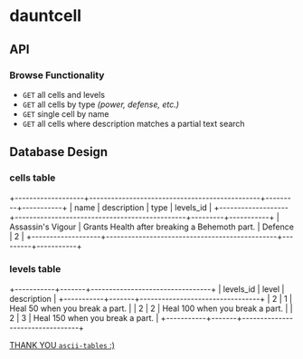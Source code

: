 # dauntcell

## API 

### Browse Functionality

- `GET` all cells and levels
- `GET` all cells by type _(power, defense, etc.)_
- `GET` single cell by name
- `GET` all cells where description matches a partial text search

## Database Design

### cells table
+-------------------+-----------------------------------------------+---------+-----------+
|       name        |                  description                  |  type   | levels_id |
+-------------------+-----------------------------------------------+---------+-----------+
| Assassin's Vigour | Grants Health after breaking a Behemoth part. | Defence |         2 |
+-------------------+-----------------------------------------------+---------+-----------+

### levels table
+-----------+-------+---------------------------------+
| levels_id | level |           description           |
+-----------+-------+---------------------------------+
|         2 |     1 | Heal 50 when you break a part.  |
|         2 |     2 | Heal 100 when you break a part. |
|         2 |     3 | Heal 150 when you break a part. |
+-----------+-------+---------------------------------+

[THANK YOU `ascii-tables` :)](https://ozh.github.io/ascii-tables/)